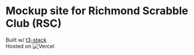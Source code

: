 # Mockup site for Richmond Scrabble Club (RSC)


Built w/ [t3-stack]("https://create.t3.gg/")
<br>
Hosted on ![Vercel](https://img.shields.io/badge/vercel-%23000000.svg?style=for-the-badge&logo=vercel&logoColor=white)
